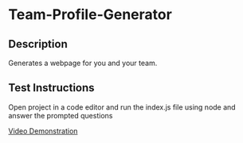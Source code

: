 # Team-Profile-Generator

## Description
Generates a webpage for you and your team.

## Test Instructions
Open project in a code editor and run the index.js file using node and answer the prompted questions

<a href="https://drive.google.com/file/d/14dyr9qbsvBrTBGNTljsCCNbqWt9RMUN9/view?usp=sharing" target="_blank">Video Demonstration</a>